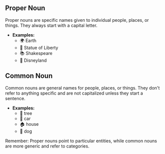 ## Proper Noun

Proper nouns are specific names given to individual people, places, or things. They always start with a capital letter.

- **Examples:**
  - 🌍 Earth
  - 🗽 Statue of Liberty
  - 📚 Shakespeare
  - 🏰 Disneyland

## Common Noun

Common nouns are general names for people, places, or things. They don't refer to anything specific and are not capitalized unless they start a sentence.

- **Examples:**
  - 🌳 tree
  - 🚗 car
  - 🏠 house
  - 🐶 dog

Remember: Proper nouns point to particular entities, while common nouns are more generic and refer to categories.
